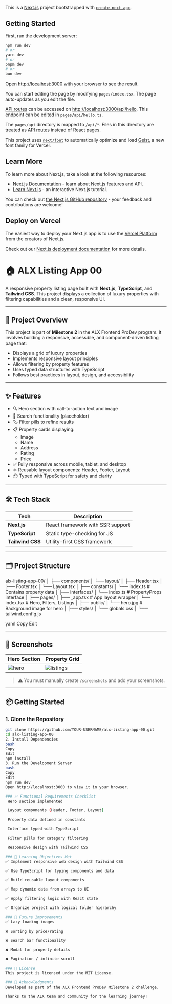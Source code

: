 This is a [Next.js](https://nextjs.org) project bootstrapped with [`create-next-app`](https://nextjs.org/docs/pages/api-reference/create-next-app).

## Getting Started

First, run the development server:

```bash
npm run dev
# or
yarn dev
# or
pnpm dev
# or
bun dev
```

Open [http://localhost:3000](http://localhost:3000) with your browser to see the result.

You can start editing the page by modifying `pages/index.tsx`. The page auto-updates as you edit the file.

[API routes](https://nextjs.org/docs/pages/building-your-application/routing/api-routes) can be accessed on [http://localhost:3000/api/hello](http://localhost:3000/api/hello). This endpoint can be edited in `pages/api/hello.ts`.

The `pages/api` directory is mapped to `/api/*`. Files in this directory are treated as [API routes](https://nextjs.org/docs/pages/building-your-application/routing/api-routes) instead of React pages.

This project uses [`next/font`](https://nextjs.org/docs/pages/building-your-application/optimizing/fonts) to automatically optimize and load [Geist](https://vercel.com/font), a new font family for Vercel.

## Learn More

To learn more about Next.js, take a look at the following resources:

- [Next.js Documentation](https://nextjs.org/docs) - learn about Next.js features and API.
- [Learn Next.js](https://nextjs.org/learn-pages-router) - an interactive Next.js tutorial.

You can check out [the Next.js GitHub repository](https://github.com/vercel/next.js) - your feedback and contributions are welcome!

## Deploy on Vercel

The easiest way to deploy your Next.js app is to use the [Vercel Platform](https://vercel.com/new?utm_medium=default-template&filter=next.js&utm_source=create-next-app&utm_campaign=create-next-app-readme) from the creators of Next.js.

Check out our [Next.js deployment documentation](https://nextjs.org/docs/pages/building-your-application/deploying) for more details.


# 🏠 ALX Listing App 00

A responsive property listing page built with **Next.js**, **TypeScript**, and **Tailwind CSS**. This project displays a collection of luxury properties with filtering capabilities and a clean, responsive UI.

---

## 🚀 Project Overview

This project is part of **Milestone 2** in the ALX Frontend ProDev program. It involves building a responsive, accessible, and component-driven listing page that:

- Displays a grid of luxury properties
- Implements responsive layout principles
- Allows filtering by property features
- Uses typed data structures with TypeScript
- Follows best practices in layout, design, and accessibility

---

## ✨ Features

- 🔍 Hero section with call-to-action text and image
- 🔎 Search functionality (placeholder)
- 🏷️ Filter pills to refine results
- 📋 Property cards displaying:
  - Image
  - Name
  - Address
  - Rating
  - Price
- ✅ Fully responsive across mobile, tablet, and desktop
- ⚛️ Reusable layout components: Header, Footer, Layout
- 📦 Typed with TypeScript for safety and clarity

---

## 🛠️ Tech Stack

| Tech          | Description                       |
|---------------|-----------------------------------|
| **Next.js**   | React framework with SSR support  |
| **TypeScript**| Static type-checking for JS       |
| **Tailwind CSS** | Utility-first CSS framework   |

---

## 🗂️ Project Structure

alx-listing-app-00/
│
├── components/
│ └── layout/
│ ├── Header.tsx
│ ├── Footer.tsx
│ └── Layout.tsx
│
├── constants/
│ └── index.ts # Contains property data
│
├── interfaces/
│ └── index.ts # PropertyProps interface
│
├── pages/
│ ├── _app.tsx # App layout wrapper
│ └── index.tsx # Hero, Filters, Listings
│
├── public/
│ └── hero.jpg # Background image for hero
│
├── styles/
│ └── globals.css
│
└── tailwind.config.js

yaml
Copy
Edit

---

## 📸 Screenshots

| Hero Section                       | Property Grid                       |
|-----------------------------------|-------------------------------------|
| ![hero](./screenshots/hero.png)   | ![listings](./screenshots/listings.png) |

> ⚠️ You must manually create `/screenshots` and add your screenshots.

---

## 📦 Getting Started

### 1. Clone the Repository
```bash
git clone https://github.com/YOUR-USERNAME/alx-listing-app-00.git
cd alx-listing-app-00
2. Install Dependencies
bash
Copy
Edit
npm install
3. Run the Development Server
bash
Copy
Edit
npm run dev
Open http://localhost:3000 to view it in your browser.

### ✅ Functional Requirements Checklist
 Hero section implemented

 Layout components (Header, Footer, Layout)

 Property data defined in constants

 Interface typed with TypeScript

 Filter pills for category filtering

 Responsive design with Tailwind CSS

### 🧠 Learning Objectives Met
✅ Implement responsive web design with Tailwind CSS

✅ Use TypeScript for typing components and data

✅ Build reusable layout components

✅ Map dynamic data from arrays to UI

✅ Apply filtering logic with React state

✅ Organize project with logical folder hierarchy

### 📌 Future Improvements
✅ Lazy loading images

❌ Sorting by price/rating

❌ Search bar functionality

❌ Modal for property details

❌ Pagination / infinite scroll

### 📜 License
This project is licensed under the MIT License.

### 🤝 Acknowledgments
Developed as part of the ALX Frontend ProDev Milestone 2 challenge.

Thanks to the ALX team and community for the learning journey!
